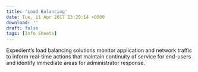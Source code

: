 ```yaml
---
title: 'Load Balancing'
date: Tue, 11 Apr 2017 13:20:14 +0000
download: ''
draft: false
tags: [Info Sheets]
---
```


Expedient’s load balancing solutions monitor application and network traffic to inform real-time actions that maintain continuity of service for end-users and identify immediate areas for administrator response.